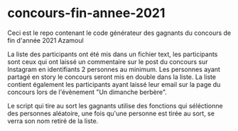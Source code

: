 # concours-fin-annee-2021
Ceci est le repo contenant le code générateur des gagnants du concours de fin d'année 2021 Azamoul

La liste des participants ont été mis dans un fichier text, les participants sont ceux qui ont laissé un commentaire sur le post du concours sur Instagram en identifiants 2 personnes au minimum. Les personnes ayant partagé en story le concours seront mis en double dans la liste.
La liste contient également les participants ayant laissé leur email sur la page du concours lors de l'évènement "Un dimanche berbère".

Le script qui tire au sort les gagnants utilise des fonctions qui séléctionne des personnes aléatoire, une fois qu'une personne est tirée au sort, se verra son nom retiré de la liste.
